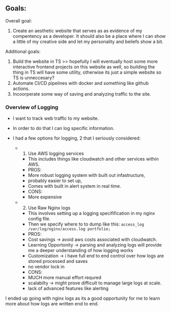 
## Goals: 

Overall goal: 
1. Create an aesthetic website that serves as as evidence of my compentency as a developer. It should also be a place where I can show a little of my creative side and let my personality and beliefs show a bit.

Additional goals:
1. Build the website in TS >> hopefully I will eventually host some more interactive frontend projects on this website as well, so building the thing in TS will have some utility, otherwise its just a simple website so TS is unneccesary?
2. Automate CI/CD pipelines with docker and something like github actions.
3. Incoorperate some way of saving and analyzing traffic to the site. 




### Overview of Logging 

- I want to track web traffic to my website. 
- In order to do that I can log specific information. 
  
- I had a few options for logging, 2 that I seriously considered:
  - 1. Use AWS logging services
    - This includes things like cloudwatch and other services within AWS. 
    - PROS: 
    - More robust logging system with built out infastructure, 
    - probably easier to set up, 
    - Comes with built in alert system in real time. 
    - CONS: 
    - More expensive
  - 2. Use Raw Nginx logs
    - This involves setting up a logging specifification in my nginx config file. 
    - Then we specify where to to dump like this: `access_log /var/log/nginx/access.log portfolio;`
    - PROS: 
    - Cost savings -> avoid aws costs associated with cloudwatch. 
    - Learning Opportonity -> parsing and analyzing logs will provide me a deeper understanding of how logging works
    - Customization -> i have full end to end control over how logs are stored processed and saves 
    - no vendor lock in
    - CONS:
    - MUCH more manual effort requred 
    - scalabilty -> might prove difficult to manage large logs at scale. 
    - lack of advanced features like alerting
  
I ended up going with nginx logs as its a good opportunity for me to learn more about how logs are written end to end.